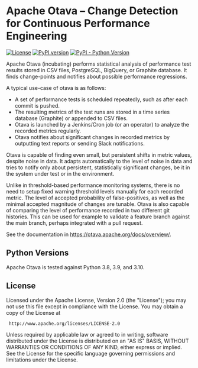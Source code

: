 Apache Otava – Change Detection for Continuous Performance Engineering
===============================================================

[![License](https://img.shields.io/:license-Apache%202-blue.svg)](https://www.apache.org/licenses/LICENSE-2.0.txt)
[![PyPI version](https://img.shields.io/pypi/v/apache-otava.svg)](https://pypi.org/project/apache-otava/)
[![PyPI - Python Version](https://img.shields.io/pypi/pyversions/apache-otava.svg)](https://pypi.org/project/apache-otava/)


Apache Otava (incubating) performs statistical analysis of performance test results stored
in CSV files, PostgreSQL, BigQuery, or Graphite database. It finds change-points and notifies about
possible performance regressions.

A typical use-case of otava is as follows:

- A set of performance tests is scheduled repeatedly, such as after each commit is pushed.
- The resulting metrics of the test runs are stored in a time series database (Graphite)
   or appended to CSV files.
- Otava is launched by a Jenkins/Cron job (or an operator) to analyze the recorded
  metrics regularly.
- Otava notifies about significant changes in recorded metrics by outputting text reports or
  sending Slack notifications.

Otava is capable of finding even small, but persistent shifts in metric values,
despite noise in data. It adapts automatically to the level of noise in data and
tries to notify only about persistent, statistically significant changes, be it in the system
under test or in the environment.

Unlike in threshold-based performance monitoring systems, there is no need to setup fixed warning
threshold levels manually for each recorded metric. The level of accepted probability of
false-positives, as well as the minimal accepted magnitude of changes are tunable. Otava is
also capable of comparing the level of performance recorded in two different git histories.
This can be used for example to validate a feature branch against the main branch, perhaps
integrated with a pull request.

See the documentation in https://otava.apache.org/docs/overview/.

## Python Versions

Apache Otava is tested against Python 3.8, 3.9, and 3.10.


## License

Licensed under the Apache License, Version 2.0 (the "License");
you may not use this file except in compliance with the License.
You may obtain a copy of the License at

     http://www.apache.org/licenses/LICENSE-2.0

Unless required by applicable law or agreed to in writing, software
distributed under the License is distributed on an "AS IS" BASIS,
WITHOUT WARRANTIES OR CONDITIONS OF ANY KIND, either express or implied.
See the License for the specific language governing permissions and
limitations under the License.
